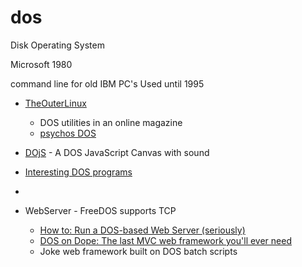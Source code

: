 dos
===

Disk Operating System

Microsoft 1980

command line for old IBM PC's
Used until 1995


* [TheOuterLinux](https://theouterlinux.gitlab.io/)
    * DOS utilities in an online magazine
    * [psychos DOS](https://psychoslinux.gitlab.io/DOS/INDEX.HTM)


* [DOjS](https://github.com/SuperIlu/DOjS) -  A DOS JavaScript Canvas with sound 
* [Interesting DOS programs](https://dosprograms.info.tt/)
* [](http://www.doshaven.eu/)
* WebServer - FreeDOS supports TCP
    * [How to: Run a DOS-based Web Server (seriously)](https://lunduke.locals.com/post/5022504/how-to-run-a-dos-based-web-server-seriously)
    * [DOS on Dope: The last MVC web framework you'll ever need](https://secretgeek.net/dod_intro)
    * Joke web framework built on DOS batch scripts
